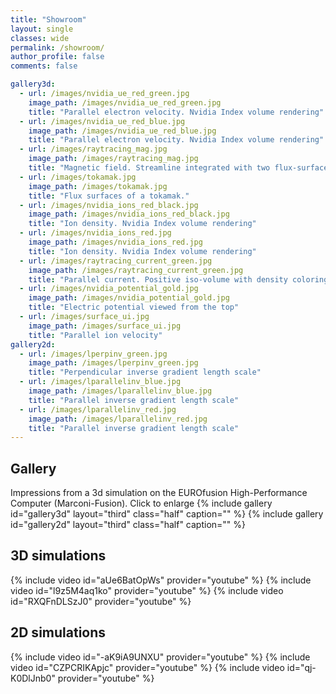 ```yaml
---
title: "Showroom"
layout: single
classes: wide
permalink: /showroom/
author_profile: false
comments: false

gallery3d:
  - url: /images/nvidia_ue_red_green.jpg
    image_path: /images/nvidia_ue_red_green.jpg
    title: "Parallel electron velocity. Nvidia Index volume rendering"
  - url: /images/nvidia_ue_red_blue.jpg
    image_path: /images/nvidia_ue_red_blue.jpg
    title: "Parallel electron velocity. Nvidia Index volume rendering"
  - url: /images/raytracing_mag.jpg
    image_path: /images/raytracing_mag.jpg
    title: "Magnetic field. Streamline integrated with two flux-surfaces."
  - url: /images/tokamak.jpg
    image_path: /images/tokamak.jpg
    title: "Flux surfaces of a tokamak."
  - url: /images/nvidia_ions_red_black.jpg
    image_path: /images/nvidia_ions_red_black.jpg
    title: "Ion density. Nvidia Index volume rendering"
  - url: /images/nvidia_ions_red.jpg
    image_path: /images/nvidia_ions_red.jpg
    title: "Ion density. Nvidia Index volume rendering"
  - url: /images/raytracing_current_green.jpg
    image_path: /images/raytracing_current_green.jpg
    title: "Parallel current. Positive iso-volume with density coloring and simulation box."
  - url: /images/nvidia_potential_gold.jpg
    image_path: /images/nvidia_potential_gold.jpg
    title: "Electric potential viewed from the top"
  - url: /images/surface_ui.jpg
    image_path: /images/surface_ui.jpg
    title: "Parallel ion velocity"
gallery2d:
  - url: /images/lperpinv_green.jpg
    image_path: /images/lperpinv_green.jpg
    title: "Perpendicular inverse gradient length scale"
  - url: /images/lparallelinv_blue.jpg
    image_path: /images/lparallelinv_blue.jpg
    title: "Parallel inverse gradient length scale"
  - url: /images/lparallelinv_red.jpg
    image_path: /images/lparallelinv_red.jpg
    title: "Parallel inverse gradient length scale"
---
```

## Gallery
Impressions from a 3d simulation on the EUROfusion High-Performance Computer (Marconi-Fusion). Click to enlarge
{% include gallery id="gallery3d" layout="third" class="half" caption="" %}
{% include gallery id="gallery2d" layout="third" class="half" caption="" %}

## 3D simulations

{% include video id="aUe6BatOpWs" provider="youtube" %}
{% include video id="l9z5M4aq1ko" provider="youtube" %}
{% include video id="RXQFnDLSzJ0" provider="youtube" %}

## 2D simulations

{% include video id="-aK9iA9UNXU" provider="youtube" %}
{% include video id="CZPCRIKApjc" provider="youtube" %}
{% include video id="qj-K0DlJnb0" provider="youtube" %}
